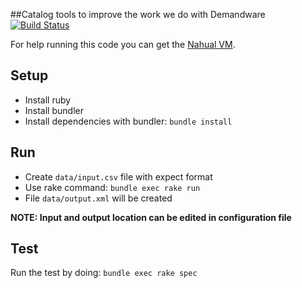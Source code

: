 ##Catalog tools to improve the work we do with Demandware [![Build Status](https://travis-ci.org/sawyer-effect/nagual.svg?branch=master)](https://travis-ci.org/sawyer-effect/nagual)

For help running this code you can get the [Nahual VM](https://github.com/sawyer-effect/nagual-vm).

## Setup

* Install ruby
* Install bundler
* Install dependencies with bundler: `bundle install`

## Run

* Create `data/input.csv` file with expect format
* Use rake command: `bundle exec rake run`
* File `data/output.xml` will be created

**NOTE: Input and output location can be edited in configuration file**

## Test

Run the test by doing: `bundle exec rake spec`

